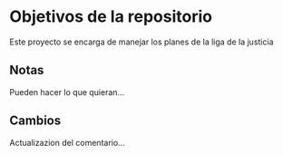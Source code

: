 # Objetivos de la repositorio

Este proyecto se encarga de manejar los planes de la liga de la justicia


## Notas
Pueden hacer lo que quieran...

## Cambios
Actualizazion del comentario...
